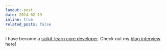 ```yaml
---
layout: post
date: 2024-02-19
inline: true
related_posts: false
---
```


I have become a
[scikit-learn core developer](https://scikit-learn.org/1.5/about.html#the-people-behind-scikit-learn).
Check out my [blog interview](https://blog.scikit-learn.org/team/yao-interview/) here!
